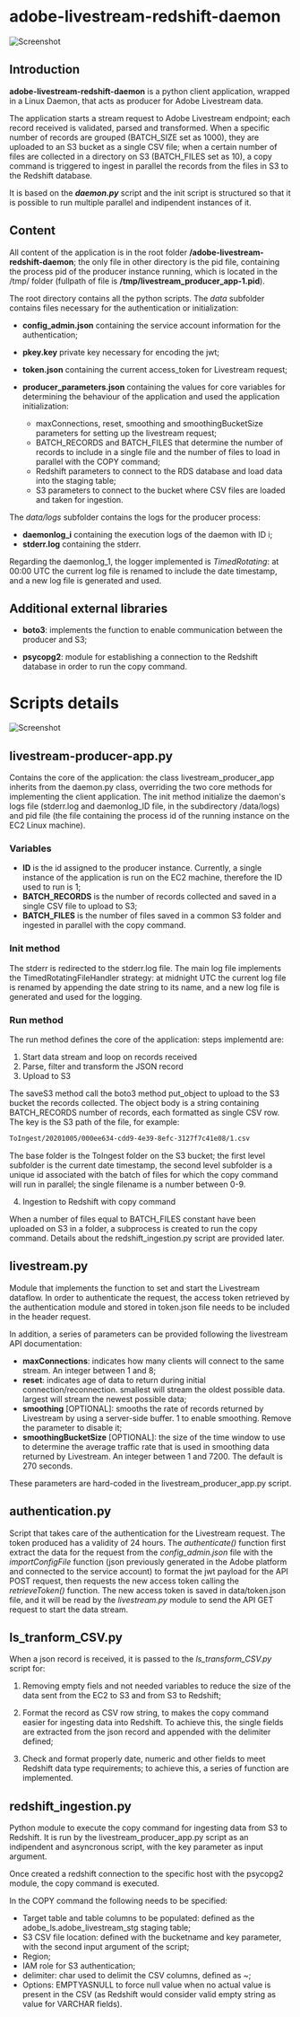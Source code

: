 # adobe-livestream-redshift-daemon

![Screenshot](pics/ABC.png)

## Introduction
**adobe-livestream-redshift-daemon** is a python client application, wrapped in a Linux Daemon, that acts as producer for Adobe Livestream data. 

The application starts a stream request to Adobe Livestream endpoint; each record received is validated, parsed and transformed.
When a specific number of records are grouped (BATCH_SIZE set as 1000), they are uploaded to an S3 bucket as a single CSV file; when a certain number of files are collected in a directory on S3 (BATCH_FILES set as 10), a copy command is triggered to ingest in parallel the records from the files in S3 to the Redshift database.

It is based on the ***daemon.py*** script and the init script is structured so that it is possible to run multiple parallel and indipendent instances of it.

## Content 
All content of the application is in the root folder **/adobe-livestream-redshift-daemon**; the only file in other directory is the pid file, containing the process pid of the producer instance running, which is located in the /tmp/ folder (fullpath of file is __/tmp/livestream_producer_app-1.pid__).

The root directory contains all the python scripts. The _data_ subfolder contains files necessary for the authentication or initialization:
- **config_admin.json** containing the service account information for the authentication;
- **pkey.key** private key necessary for encoding the jwt;
- **token.json** containing the current access_token for Livestream request;
- **producer_parameters.json** containing the values for core variables for determining the behaviour of the application and used the application initialization:

    - maxConnections, reset, smoothing and smoothingBucketSize parameters for setting up the livestream request;
    - BATCH_RECORDS and BATCH_FILES that determine the number of records to include in a single file and the number of files to load in parallel with the COPY command;
    - Redshift parameters to connect to the RDS database and load data into the staging table;
    - S3 parameters to connect to the bucket where CSV files are loaded and taken for ingestion.

The _data/logs_ subfolder contains the logs for the producer process:
- **daemonlog_i** containing the execution logs of the daemon with ID i;
- **stderr.log** containing the stderr.

Regarding the daemonlog_1, the logger implemented is _TimedRotating_: at 00:00 UTC the current log file is renamed to include the date timestamp, and a new log file is generated and used.

## Additional external libraries
- **boto3**: implements the function to enable communication between the producer and S3;

- **psycopg2**: module for establishing a connection to the Redshift database in order to run the copy command.


# Scripts details

![Screenshot](pics/diagram.png)

## livestream-producer-app.py

Contains the core of the application: the class livestream_producer_app inherits from the daemon.py class, overriding the two core methods for implementing the client application. The init method initialize the daemon's logs file (stderr.log and daemonlog_ID file, in the subdirectory /data/logs) and pid file (the file containing the process id of the running instance on the EC2 Linux machine).

### Variables
- **ID** is the id assigned to the producer instance. Currently, a single instance of the application is run on the EC2 machine, therefore the ID used to run is 1;
- **BATCH_RECORDS** is the number of records collected and saved in a single CSV file to upload to S3;
- **BATCH_FILES** is the number of files saved in a common S3 folder and ingested in parallel with the copy command.

### Init method

The stderr is redirected to the stderr.log file.
The main log file implements the TimedRotatingFileHandler strategy: at midnight UTC the current log file is renamed by appending the date string to its name, and a new log file is generated and used for the logging.

### Run method
The run method defines the core of the application: steps implementd are:
1. Start data stream and loop on records received      
2. Parse, filter and transform the JSON record     
3. Upload to S3 

The saveS3 method call the boto3 method put_object to upload to the S3 bucket the records collected. The object body is a string containing BATCH_RECORDS number of records, each formatted as single CSV row. 
The key is the S3 path of the file, for example: 
```bash
ToIngest/20201005/000ee634-cdd9-4e39-8efc-3127f7c41e08/1.csv
```
The base folder is the ToIngest folder on the S3 bucket; the first level subfolder is the current date timestamp, the second level subfolder is a unique id associated with the batch of files for which the copy command will run in parallel; the single filename is a number between 0-9.

4. Ingestion to Redshift with copy command

When a number of files equal to BATCH_FILES constant have been uploaded on S3 in a folder, a subprocess is created to run the copy command. Details about the redshift_ingestion.py script are provided later.

## livestream.py
Module that implements the function to set and start the Livestream dataflow. In order to authenticate the request, the access token retrieved by the authentication module and stored in token.json file needs to be included in the header request.

In addition, a series of parameters can be provided following the livestream API documentation:
- **maxConnections**: indicates how many clients will connect to the same stream.	An integer between 1 and 8;
- **reset**: indicates age of data to return during initial connection/reconnection. smallest will stream the oldest possible data. largest will stream the newest possible data;
- **smoothing** [OPTIONAL]: smooths the rate of records returned by Livestream by using a server-side buffer. 1 to enable smoothing. Remove the parameter to disable it;
- **smoothingBucketSize** [OPTIONAL]: the size of the time window to use to determine the average traffic rate that is used in smoothing data returned by Livestream. An integer between 1 and 7200. The default is 270 seconds.

These parameters are hard-coded in the livestream_producer_app.py script.


## authentication.py
Script that takes care of the authentication for the Livestream request. The token produced has a validity of 24 hours.
The *authenticate()* function first extract the data for the request from the *config_admin.json* file  with the *importConfigFile* function (json previously generated in the Adobe platform and connected to the service account) to format the jwt payload for the API POST request, then requests the new access token calling the *retrieveToken()* function.
The new access token is saved in data/token.json file, and it will be read by the *livestream.py* module to send the API GET request to start the data stream.


## ls_tranform_CSV.py
When a json record is received, it is passed to the *ls_transform_CSV.py* script for:

1. Removing empty fiels and not needed variables to reduce the size of the data sent from the EC2 to S3 and from S3 to Redshift;

2. Format the record as CSV row string, to makes the copy command easier for ingesting data into Redshift. To achieve this, the single fields are extracted from the json record and appended with the delimiter defined;

3. Check and format properly date, numeric and other fields to meet Redshift data type requirements; to achieve this, a series of function are implemented.


## redshift_ingestion.py
Python module to execute the copy command for ingesting data from S3 to Redshift. It is run by the livestream_producer_app.py script as an indipendent and asyncronous script, with the key parameter as input argument.

Once created a redshift connection to the specific host with the psycopg2 module, the copy command is executed.

In the COPY command the following needs to be specified:
- Target table and table columns to be populated: defined as the adobe_ls.adobe_livestream_stg staging table;
- S3 CSV file location: defined with the bucketname and key parameter, with the second input argument of the script;
- Region;
- IAM role for S3 authentication;
- delimiter: char used to delimit the CSV columns, defined as ~;
- Options: EMPTYASNULL to force null value when no actual value is present in the CSV (as Redshift would consider valid empty string as value for VARCHAR fields).







